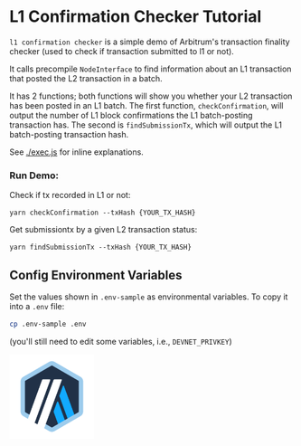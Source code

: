 # L1 Confirmation Checker Tutorial

`l1 confirmation checker` is a simple demo of Arbitrum's transaction finality checker (used to check if transaction submitted to l1 or not).

It calls precompile `NodeInterface` to find information about an L1 transaction that posted the L2 transaction in a batch.

It has 2 functions; both functions will show you whether your L2 transaction has been posted in an L1 batch. 
The first function, `checkConfirmation`, will output the number of L1 block confirmations the L1 batch-posting transaction has.
The second is `findSubmissionTx`, which will output the L1 batch-posting transaction hash.

See [./exec.js](./scripts/exec.js) for inline explanations.


### Run Demo:

Check if tx recorded in L1 or not:
```
yarn checkConfirmation --txHash {YOUR_TX_HASH}
```
Get submissiontx by a given L2 transaction status:
```
yarn findSubmissionTx --txHash {YOUR_TX_HASH}
```

## Config Environment Variables

Set the values shown in `.env-sample` as environmental variables. To copy it into a `.env` file:

```bash
cp .env-sample .env
```

(you'll still need to edit some variables, i.e., `DEVNET_PRIVKEY`)

<p align="left"><img src="../../assets/offchain_labs_logo.svg" width="150"></p>

